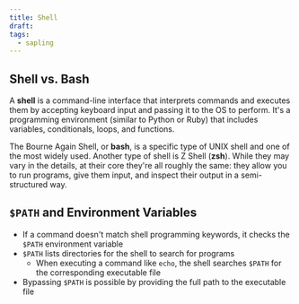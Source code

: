 ```yaml
---
title: Shell
draft: 
tags:
  - sapling
---
```

## Shell vs. Bash
A **shell** is a command-line interface that interprets commands and executes them by accepting keyboard input and passing it to the OS to perform. It's a programming environment (similar to Python or Ruby) that includes variables, conditionals, loops, and functions.

The Bourne Again Shell, or **bash**, is a specific type of UNIX shell and one of the most widely used. Another type of shell is Z Shell (**zsh**). While they may vary in the details, at their core they're all roughly the same: they allow you to run programs, give them input, and inspect their output in a semi-structured way.

## `$PATH` and Environment Variables
- If a command doesn't match shell programming keywords, it checks the `$PATH` environment variable
- `$PATH` lists directories for the shell to search for programs
	- When executing a command like `echo`, the shell searches `$PATH` for the corresponding executable file
- Bypassing `$PATH` is possible by providing the full path to the executable file

